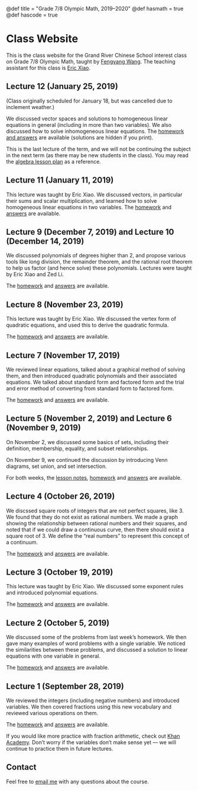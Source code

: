 @def title = "Grade 7/8 Olympic Math, 2019–2020"
@def hasmath = true
@def hascode = true

# Class Website

This is the class website for the Grand River Chinese School interest class on Grade 7/8
Olympic Math, taught by [Fengyang Wang](https://wafy.me/). The teaching assistant for this
class is [Eric Xiao](https://mathlord2.github.io/).

## Lecture 12 (January 25, 2019)

(Class originally scheduled for January 18, but was cancelled due to inclement weather.)

We discussed vector spaces and solutions to homogeneous linear equations in general
(including in more than two variables). We also discussed how to solve inhomogeneous linear
equations. The [homework and answers](pub/homework/vector-spaces.html) are available
(solutions are hidden if you print).

This is the last lecture of the term, and we will not be continuing the subject in the next
term (as there may be new students in the class). You may read the [algebra lesson
plan](pub/algebra.html)  as a reference.

## Lecture 11 (January 11, 2019)

This lecture was taught by Eric Xiao. We discussed vectors, in particular their sums and
scalar multiplication, and learned how to solve homogeneous linear equations in two
variables. The [homework](assets/homework/vectors.pdf) and
[answers](assets/solutions/vectors.pdf) are available.

## Lecture 9 (December 7, 2019) and Lecture 10 (December 14, 2019)

We discussed polynomials of degrees higher than 2, and propose various tools like long
division, the remainder theorem, and the rational root theorem to help us factor (and hence
solve) these polynomials. Lectures were taught by Eric Xiao and Zed Li.

The [homework](assets/homework/polynomials.pdf) and
[answers](assets/solutions/polynomials.pdf) are available.

## Lecture 8 (November 23, 2019)

This lecture was taught by Eric Xiao. We discussed the vertex form of quadratic equations,
and used this to derive the quadratic formula.

The [homework](assets/homework/quadratic-formula.pdf) and
[answers](assets/solutions/quadratic-formula.pdf) are available.

## Lecture 7 (November 17, 2019)

We reviewed linear equations, talked about a graphical method of solving them, and then
introduced quadratic polynomials and their associated equations. We talked about standard
form and factored form and the trial and error method of converting from standard form to
factored form.

The [homework](assets/homework/quadratic-equations.pdf) and
[answers](assets/solutions/quadratic-equations.pdf) are available.

## Lecture 5 (November 2, 2019) and Lecture 6 (November 9, 2019)

On November 2, we discussed some basics of sets, including their definition, membership,
equality, and subset relationships.

On November 9, we continued the discussion by introducing Venn diagrams, set union, and set
intersection.

For both weeks, the [lesson notes](pub/sets.html), [homework](assets/homework/sets.pdf) and
[answers](assets/solutions/sets.pdf) are available.

## Lecture 4 (October 26, 2019)

We discssed square roots of integers that are not perfect squares, like $3$. We found that
they do not exist as rational numbers. We made a graph showing the relationship between
rational numbers and their squares, and noted that if we could draw a continuous curve, then
there should exist a square root of $3$. We define the “real numbers” to represent this
concept of a continuum.

The [homework](assets/homework/real-numbers.pdf) and
[answers](assets/solutions/real-numbers.pdf) are available.

## Lecture 3 (October 19, 2019)

This lecture was taught by Eric Xiao. We discussed some exponent rules and introduced
polynomial equations.

The [homework](assets/homework/exponents.pdf) and [answers](assets/solutions/exponents.pdf)
are available.

## Lecture 2 (October 5, 2019)

We discussed some of the problems from last week’s homework. We then gave many examples of
word problems with a single variable. We noticed the similarities between these problems,
and discussed a solution to linear equations with one variable in general.

The [homework](assets/homework/linear-systems.pdf) and
[answers](assets/solutions/linear-systems.pdf) are available.

## Lecture 1 (September 28, 2019)

We reviewed the integers (including negative numbers) and introduced variables. We then
covered fractions using this new vocabulary and reviewed various operations on them.

The [homework](assets/homework/rational-numbers.pdf) and
[answers](assets/solutions/rational-numbers.pdf) are available.

If you would like more practice with fraction arithmetic, check out [Khan
Academy](https://www.khanacademy.org/math/arithmetic/fraction-arithmetic). Don’t worry if
the variables don’t make sense yet — we will continue to practice them in future lectures.

## Contact

Feel free to [email me](mailto:fengyangwang0@gmail.com) with any questions about the course.
